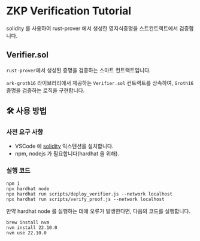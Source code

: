 # ZKP Verification Tutorial

solidity 를 사용하여 rust-prover 에서 생성한 영지식증명을 스트컨트랙트에서 검증합니다.

## Verifier.sol

`rust-prover`에서 생성된 증명을 검증하는 스마트 컨트랙트입니다.

`ark-groth16` 라이브러리에서 제공하는 `Verifier.sol` 컨트랙트를 상속하여, `Groth16` 증명을 검증하는 로직을 구현합니다.

## 🛠️ 사용 방법

### 사전 요구 사항

- VSCode 에 [solidity](https://marketplace.visualstudio.com/items?itemName=JuanBlanco.solidity) 익스텐션을 설치합니다.
- npm, nodejs 가 필요합니다(hardhat 을 위해).

### 실행 코드

```
npm i
npx hardhat node
npx hardhat run scripts/deploy_verifier.js --network localhost
npx hardhat run scripts/verify_proof.js --network localhost
```

만약 hardhat node 를 실행하는 데에 오류가 발생한다면, 다음의 코드를 실행합니다.

```
brew install nvm
nvm install 22.10.0
nvm use 22.10.0
```
